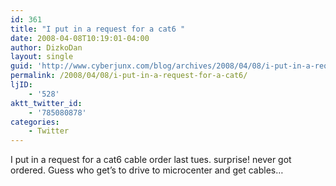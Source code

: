 ```yaml
---
id: 361
title: "I put in a request for a cat6 "
date: 2008-04-08T10:19:01-04:00
author: DizkoDan
layout: single
guid: 'http://www.cyberjunx.com/blog/archives/2008/04/08/i-put-in-a-request-for-a-cat6/'
permalink: /2008/04/08/i-put-in-a-request-for-a-cat6/
ljID:
    - '528'
aktt_twitter_id:
    - '785080878'
categories:
    - Twitter
---
```


I put in a request for a cat6 cable order last tues. surprise! never got ordered. Guess who get’s to drive to microcenter and get cables…